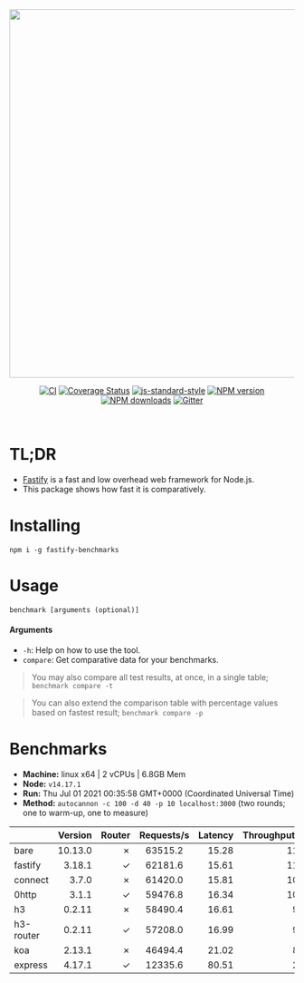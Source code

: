 <div align="center">
<img src="https://github.com/fastify/graphics/raw/master/full-logo.png" width="650" height="auto"/>
</div>

<div align="center">

[![CI](https://github.com/fastify/fastify/workflows/ci/badge.svg)](https://github.com/fastify/fastify/actions/workflows/ci.yml)
[![Coverage Status](https://coveralls.io/repos/github/fastify/fastify/badge.svg?branch=master)](https://coveralls.io/github/fastify/fastify?branch=master)
[![js-standard-style](https://img.shields.io/badge/code%20style-standard-brightgreen.svg?style=flat)](http://standardjs.com/)
[![NPM version](https://img.shields.io/npm/v/fastify.svg?style=flat)](https://www.npmjs.com/package/fastify)
[![NPM downloads](https://img.shields.io/npm/dm/fastify.svg?style=flat)](https://www.npmjs.com/package/fastify) [![Gitter](https://badges.gitter.im/gitterHQ/gitter.svg)](https://gitter.im/fastify)
</div>
<br />

# TL;DR

* [Fastify](https://github.com/fastify/fastify) is a fast and low overhead web framework for Node.js.
* This package shows how fast it is comparatively.

# Installing

```
npm i -g fastify-benchmarks
```

# Usage

```
benchmark [arguments (optional)]
```

#### Arguments

* `-h`: Help on how to use the tool.
* `compare`: Get comparative data for your benchmarks.

> You may also compare all test results, at once, in a single table; `benchmark compare -t`

> You can also extend the comparison table with percentage values based on fastest result; `benchmark compare -p`
# Benchmarks

* __Machine:__ linux x64 | 2 vCPUs | 6.8GB Mem
* __Node:__ `v14.17.1`
* __Run:__ Thu Jul 01 2021 00:35:58 GMT+0000 (Coordinated Universal Time)
* __Method:__ `autocannon -c 100 -d 40 -p 10 localhost:3000` (two rounds; one to warm-up, one to measure)

|           | Version | Router | Requests/s | Latency | Throughput/Mb |
| :--       | --:     | --:    | :-:        | --:     | --:           |
| bare      | 10.13.0 | ✗      | 63515.2    | 15.28   | 11.33         |
| fastify   | 3.18.1  | ✓      | 62181.6    | 15.61   | 11.09         |
| connect   | 3.7.0   | ✗      | 61420.0    | 15.81   | 10.95         |
| 0http     | 3.1.1   | ✓      | 59476.8    | 16.34   | 10.61         |
| h3        | 0.2.11  | ✗      | 58490.4    | 16.61   | 9.87          |
| h3-router | 0.2.11  | ✓      | 57208.0    | 16.99   | 9.66          |
| koa       | 2.13.1  | ✗      | 46494.4    | 21.02   | 8.29          |
| express   | 4.17.1  | ✓      | 12335.6    | 80.51   | 2.20          |
